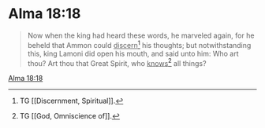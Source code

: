 # Alma 18:18

> Now when the king had heard these words, he marveled again, for he beheld that Ammon could <u>discern</u>[^a] his thoughts; but notwithstanding this, king Lamoni did open his mouth, and said unto him: Who art thou? Art thou that Great Spirit, who <u>knows</u>[^b] all things?

[Alma 18:18](https://www.churchofjesuschrist.org/study/scriptures/bofm/alma/18?lang=eng&id=p18#p18)


[^a]: TG [[Discernment, Spiritual]].
[^b]: TG [[God, Omniscience of]].
